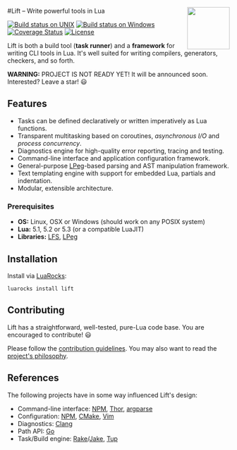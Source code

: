#<img src="https://tbastos.github.io/i/lift.svg" height="96" align="right"/>Lift – Write powerful tools in Lua

[![Build status on UNIX](https://travis-ci.org/tbastos/lift.svg?branch=master)](https://travis-ci.org/tbastos/lift) [![Build status on Windows](https://ci.appveyor.com/api/projects/status/j15esm249a67d7f6?svg=true)](https://ci.appveyor.com/project/tbastos/lift) [![Coverage Status](https://coveralls.io/repos/tbastos/lift/badge.svg?branch=master)](https://coveralls.io/r/tbastos/lift?branch=master) [![License](http://img.shields.io/badge/License-MIT-brightgreen.svg)](LICENSE)

Lift is both a build tool (**task runner**) and a **framework** for writing CLI tools in Lua. It's well suited for writing compilers, generators, checkers, and so forth.

**WARNING:** PROJECT IS NOT READY YET! It will be announced soon. Interested? Leave a star! :smiley:

## Features

- Tasks can be defined declaratively or written imperatively as Lua functions.
- Transparent multitasking based on coroutines, _asynchronous I/O_ and _process concurrency_.
- Diagnostics engine for high-quality error reporting, tracing and testing.
- Command-line interface and application configuration framework.
- General-purpose [LPeg]-based parsing and AST manipulation framework.
- Text templating engine with support for embedded Lua, partials and indentation.
- Modular, extensible architecture.

### Prerequisites
- **OS:** Linux, OSX or Windows (should work on any POSIX system)
- **Lua:** 5.1, 5.2 or 5.3 (or a compatible LuaJIT)
- **Libraries:** [LFS], [LPeg]
 
## Installation

Install via [LuaRocks]:

    luarocks install lift

## Contributing

Lift has a straightforward, well-tested, pure-Lua code base.
You are encouraged to contribute! :smiley: 

Please follow the [contribution guidelines](CONTRIBUTING.md).
You may also want to read the [project's philosophy](CONTRIBUTING.md#philosophy).

## References

The following projects have in some way influenced Lift's design:

- Command-line interface: [NPM], [Thor], [argparse]
- Configuration: [NPM], [CMake], [Vim]
- Diagnostics: [Clang]
- Path API: [Go]
- Task/Build engine: [Rake]/[Jake], [Tup]

[argparse]: https://github.com/mpeterv/argparse
[busted]: http://olivinelabs.com/busted
[Clang]: http://clang.llvm.org/docs/InternalsManual.html
[CMake]: http://www.cmake.org/
[DSL]: http://en.wikipedia.org/wiki/Domain-specific_language
[Go]: http://golang.org/pkg/path/filepath/
[Jake]: http://jakejs.com/docs
[LFS]: http://keplerproject.github.io/luafilesystem/
[LPeg]: http://www.inf.puc-rio.br/~roberto/lpeg/
[Lua]: http://www.lua.org/
[LuaRocks]: http://www.luarocks.org/
[NPM]: https://www.npmjs.org/doc/
[Rake]: http://en.wikipedia.org/wiki/Rake_(software)
[Thor]: https://github.com/erikhuda/thor/wiki
[Tup]: http://gittup.org/tup
[Vim]: http://en.wikipedia.org/wiki/Vim_(text_editor)
